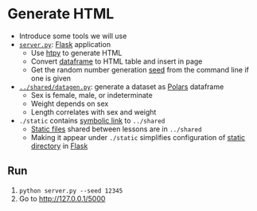 # Generate HTML

-   Introduce some tools we will use
-   [`server.py`](server.py): [Flask][flask] application
    -   Use [htpy][htpy] to generate HTML
    -   Convert [dataframe](g:dataframe) to HTML table and insert in page
    -   Get the random number generation [seed](g:rng-seed) from the command line if one is given
-   [`../shared/datagen.py`](../shared/datagen.py): generate a dataset as [Polars][polars] dataframe
    -   Sex is female, male, or indeterminate
    -   Weight depends on sex
    -   Length correlates with sex and weight
-   `./static` contains [symbolic link](g:symlink) to `../shared`
    -   [Static files](g:static-file) shared between lessons are in `../shared`
    -   Making it appear under `./static` simplifies configuration of [static directory](g:static-dir) in [Flask][flask]

## Run

1.  `python server.py --seed 12345`
1.  Go to <http://127.0.0.1/5000>

[flask]: https://flask.palletsprojects.com/
[htpy]: https://htpy.dev/
[polars]: https://pola.rs/
